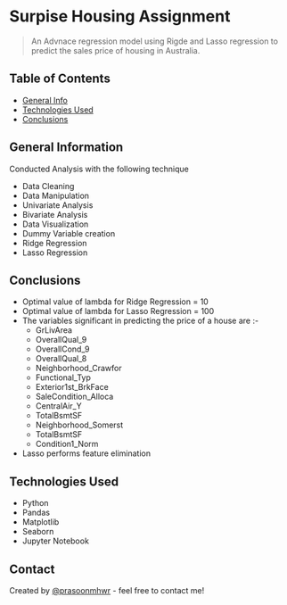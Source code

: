 # Surpise Housing Assignment
> An Advnace regression model using Rigde and Lasso regression to predict the sales price of housing in Australia.


## Table of Contents
* [General Info](#general-information)
* [Technologies Used](#technologies-used)
* [Conclusions](#conclusions)

## General Information

Conducted Analysis with the following technique

- Data Cleaning
- Data Manipulation
- Univariate Analysis
- Bivariate Analysis
- Data Visualization
- Dummy Variable creation
- Ridge Regression
- Lasso Regression


## Conclusions
- Optimal value of lambda for Ridge Regression = 10
- Optimal value of lambda for Lasso Regression = 100
- The variables significant in predicting the price of a house are :-
    - GrLivArea
    - OverallQual_9
    - OverallCond_9 
    - OverallQual_8 
    - Neighborhood_Crawfor 
    - Functional_Typ 
    - Exterior1st_BrkFace 
    - SaleCondition_Alloca 
    - CentralAir_Y 
    - TotalBsmtSF 
    - Neighborhood_Somerst
    - TotalBsmtSF 
    - Condition1_Norm
- Lasso performs feature elimination



## Technologies Used
- Python
- Pandas
- Matplotlib
- Seaborn
- Jupyter Notebook


## Contact
Created by [@prasoonmhwr](https://github.com/prasoonmhwr) - feel free to contact me!
